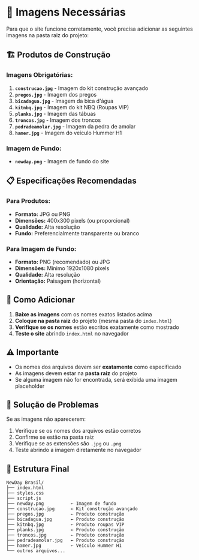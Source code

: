 # 📸 Imagens Necessárias

Para que o site funcione corretamente, você precisa adicionar as seguintes imagens na pasta raiz do projeto:

## 🏗️ Produtos de Construção

### Imagens Obrigatórias:
1. **`construcao.jpg`** - Imagem do kit construção avançado
2. **`pregos.jpg`** - Imagem dos pregos
3. **`bicadagua.jpg`** - Imagem da bica d'água
4. **`kitnbq.jpg`** - Imagem do kit NBQ (Roupas VIP)
5. **`planks.jpg`** - Imagem das tábuas
6. **`troncos.jpg`** - Imagem dos troncos
7. **`pedradeamolar.jpg`** - Imagem da pedra de amolar
8. **`hamer.jpg`** - Imagem do veículo Hummer H1

### Imagem de Fundo:
- **`newday.png`** - Imagem de fundo do site

## 📋 Especificações Recomendadas

### Para Produtos:
- **Formato:** JPG ou PNG
- **Dimensões:** 400x300 pixels (ou proporcional)
- **Qualidade:** Alta resolução
- **Fundo:** Preferencialmente transparente ou branco

### Para Imagem de Fundo:
- **Formato:** PNG (recomendado) ou JPG
- **Dimensões:** Mínimo 1920x1080 pixels
- **Qualidade:** Alta resolução
- **Orientação:** Paisagem (horizontal)

## 🎯 Como Adicionar

1. **Baixe as imagens** com os nomes exatos listados acima
2. **Coloque na pasta raiz** do projeto (mesma pasta do `index.html`)
3. **Verifique se os nomes** estão escritos exatamente como mostrado
4. **Teste o site** abrindo `index.html` no navegador

## ⚠️ Importante

- Os nomes dos arquivos devem ser **exatamente** como especificado
- As imagens devem estar na **pasta raiz** do projeto
- Se alguma imagem não for encontrada, será exibida uma imagem placeholder

## 🔧 Solução de Problemas

Se as imagens não aparecerem:
1. Verifique se os nomes dos arquivos estão corretos
2. Confirme se estão na pasta raiz
3. Verifique se as extensões são `.jpg` ou `.png`
4. Teste abrindo a imagem diretamente no navegador

## 📁 Estrutura Final

```
NewDay Brasil/
├── index.html
├── styles.css
├── script.js
├── newday.png          ← Imagem de fundo
├── construcao.jpg      ← Kit construção avançado
├── pregos.jpg          ← Produto construção
├── bicadagua.jpg       ← Produto construção
├── kitnbq.jpg          ← Produto roupas VIP
├── planks.jpg          ← Produto construção
├── troncos.jpg         ← Produto construção
├── pedradeamolar.jpg   ← Produto construção
├── hamer.jpg           ← Veículo Hummer H1
└── outros arquivos...
``` 